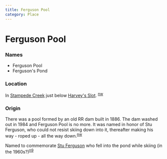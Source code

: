 ```yaml
---
title: Ferguson Pool
category: Place
---
```

# Ferguson Pool
### Names

- Ferguson Pool
- Ferguson's Pond

### Location

In [Stampede Creek](/Area/Stampede-Creek) just below [Harvey's Slot](/Run/Harvey's-Slot). <sup>[nw][]</sup>

### Origin

There was a pool formed by an old RR dam built in 1886. The dam washed out in 1984 and Ferguson Pool is no more. It was named in honor of Stu Ferguson, who could not resist skiing down into it, thereafter making his way - roped up - all the way down.<sup>[nw][]</sup>

Named to commemorate [Stu Ferguson](/Person/Stu-Ferguson) who fell into the pond while skiing (in the 1960s?)<sup>[n9][]</sup>


[nw]: Names-Walt "Meany Names by Walter Little, 1984"
[n9]: Names-2009 "Meany Names, by Brian Thompson & Emilio Marasco"

